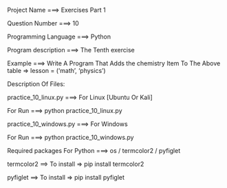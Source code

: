Project Name ===> Exercises Part 1

Question Number ===> 10

Programming Language ===> Python

Program description ===> The Tenth exercise

Example ===> Write A Program That Adds the chemistry Item To The Above table => lesson = (‘math’, ‘physics’)

Description Of Files:

practice_10_linux.py ===> For Linux [Ubuntu Or Kali]

For Run ===> python practice_10_linux.py

practice_10_windows.py ===> For Windows

For Run ===> python practice_10_windows.py

Required packages For Python ===> os / termcolor2 / pyfiglet

termcolor2 ==> To install => pip install termcolor2

pyfiglet ==> To install => pip install pyfiglet
